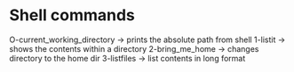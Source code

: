 # Shell commands
O-current_working_directory -> prints the absolute path from shell
1-listit -> shows the contents within a directory
2-bring_me_home -> changes directory to the home dir
3-listfiles -> list contents in long format
